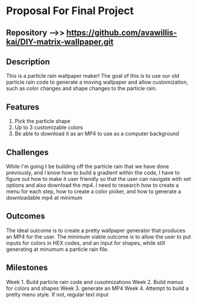 # Proposal For Final Project 

## Repository -->> https://github.com/avawillis-kai/DIY-matrix-wallpaper.git


## Description 
This is a particle rain wallpaper maker! The goal of this is to use our old particle rain code to generate a moving wallpaper and allow customization, such as color changes and shape changes to the particle rain. 

## Features
1. Pick the particle shape
2. Up to 3 customizable colors
3. Be able to download it as an MP4 to use as a computer background

## Challenges
While I'm going t be building off the particle rain that we have done previously, and I know how to build a gradient within the code, I have to figure out how to make it user friendly so that the user can navigate with set options and also download the mp4. I need to research how to create a menu for each step, how to create a color picker, and how to generate a downloadable mp4 at minimum


## Outcomes
The ideal outcome is to create a pretty wallpaper generator that produces an MP4 for the user. The minimum viable outcome is to allow the user to put inputs for colors in HEX codes, and an input for shapes, while still generating at minumum a particle rain file.

## Milestones
Week 1. Build particle rain code and cusotmizations
Week 2. Build menus for colors and shapes
Week 3. generate an MP4
Week 4. Attempt to build a pretty menu style. If not, regular text input

